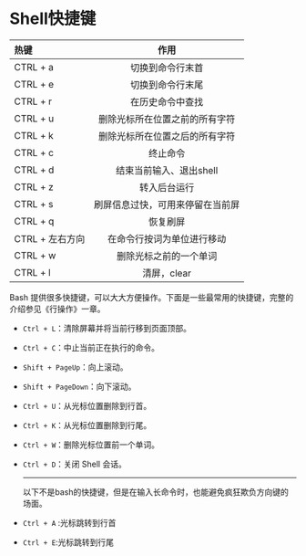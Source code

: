 # Shell快捷键
| 热键            |               作用               |
| :-------------- | :------------------------------: |
| CTRL + a        |         切换到命令行末首         |
| CTRL + e        |         切换到命令行末尾         |
| CTRL + r        |         在历史命令中查找         |
| CTRL + u        |  删除光标所在位置之前的所有字符  |
| CTRL + k        |  删除光标所在位置之后的所有字符  |
| CTRL + c        |             终止命令             |
| CTRL + d        |     结束当前输入、退出shell      |
| CTRL + z        |           转入后台运行           |
| CTRL + s        | 刷屏信息过快，可用来停留在当前屏 |
| CTRL + q        |             恢复刷屏             |
| CTRL + 左右方向 |    在命令行按词为单位进行移动    |
| CTRL + w        |      删除光标之前的一个单词      |
| CTRL + l        |           清屏，clear            |

Bash 提供很多快捷键，可以大大方便操作。下面是一些最常用的快捷键，完整的介绍参见《行操作》一章。

- `Ctrl + L`：清除屏幕并将当前行移到页面顶部。

- `Ctrl + C`：中止当前正在执行的命令。

- `Shift + PageUp`：向上滚动。

- `Shift + PageDown`：向下滚动。

- `Ctrl + U`：从光标位置删除到行首。

- `Ctrl + K`：从光标位置删除到行尾。

- `Ctrl + W`：删除光标位置前一个单词。

- `Ctrl + D`：关闭 Shell 会话。

  ------

  以下不是bash的快捷键，但是在输入长命令时，也能避免疯狂欺负方向键的场面。

- `Ctrl + A` :光标跳转到行首

- `Ctrl + E`:光标跳转到行尾

